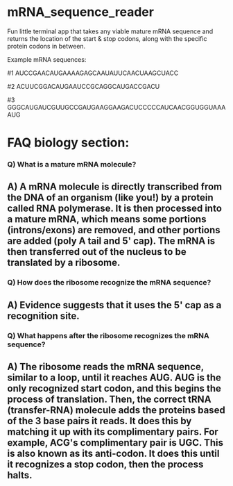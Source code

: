 # mRNA_sequence_reader
Fun little terminal app that takes any viable mature mRNA sequence and returns the location of the start &amp; stop codons, along with the specific protein codons in between.

Example mRNA sequences:

#1 AUCCGAACAUGAAAAGAGCAAUAUUCAACUAAGCUACC

#2 ACUUCGGACAUGAAUCCGCAGGCAUGACCGACU

#3 GGGCAUGAUCGUUGCCGAUGAAGGAAGACUCCCCCAUCAACGGUGGUAAAAUG


# FAQ biology section:

### Q) What is a mature mRNA molecule?
## A) A mRNA molecule is directly transcribed from the DNA of an organism (like you!) by a protein called RNA polymerase. It is then processed into a mature mRNA, which means some portions (introns/exons) are removed, and other portions are added (poly A tail and 5' cap). The mRNA is then transferred out of the nucleus to be translated by a ribosome.

### Q) How does the ribosome recognize the mRNA sequence?
## A) Evidence suggests that it uses the 5' cap as a recognition site.

### Q) What happens after the ribosome recognizes the mRNA sequence?
## A) The ribosome reads the mRNA sequence, similar to a loop, until it reaches AUG. AUG is the only recognized start codon, and this begins the process of translation. Then, the correct tRNA (transfer-RNA) molecule adds the proteins based of the 3 base pairs it reads. It does this by matching it up with its complimentary pairs. For example, ACG's complimentary pair is UGC. This is also known as its anti-codon. It does this until it recognizes a stop codon, then the process halts.
